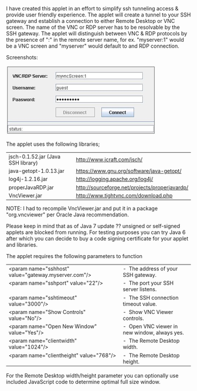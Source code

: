 <html>
<head>
<title>TunApplet</title>
</head>
<body>
<div class="markdown-body">
<p>I have created this applet in an effort to simplify ssh
tunneling access &amp; provide user friendly experience. The
applet will create a tunnel to your SSH gateway and establish a
connection to either Remote Desktop or VNC screen. The name of
the VNC or RDP server has to be resolvable by the SSH gateway.
The applet will distinguish between VNC &amp; RDP protocols by
the presence of ":" in the remote server name, for ex.
"myserver:1" would be a VNC screen and "myserver" would default
to and RDP connection.</p>
<p>Screenshots:</p>
<p><img src="https://github.com/aminasyan/TunApplet/raw/master/screenshots/TunApplet.jpeg"
alt="TunApplet.jpeg"><br>
</p>
<p>The applet uses the following libraries;</p>
<table>
<tbody>
<tr>
<td>jsch-0.1.52.jar (Java SSH library)</td>
<td><a href="http://www.jcraft.com/jsch/">http://www.jcraft.com/jsch/</a></td>
</tr>
<tr>
<td>java-getopt-1.0.13.jar</td>
<td><a href="https://www.gnu.org/software/java-getopt/">https://www.gnu.org/software/java-getopt/</a></td>
</tr>
<tr>
<td>log4j-1.2.16.jar</td>
<td><a href="http://logging.apache.org/log4j/">http://logging.apache.org/log4j/</a></td>
</tr>
<tr>
<td>properJavaRDP.jar</td>
<td><a href="http://sourceforge.net/projects/properjavardp/">http://sourceforge.net/projects/properjavardp/</a></td>
</tr>
<tr>
<td>VncViewer.jar</td>
<td><a href="http://www.tightvnc.com/download.php">http://www.tightvnc.com/download.php</a></td>
</tr>
</tbody>
</table>
<p>NOTE: I had to recompile VncViewer.jar and put it in a package
"org.vncviewer" per Oracle Java recommendation.</p>
<p>Please keep in mind that as of Java 7 update ?? unsigned or
self-signed applets are blocked from running. For testing
purposes you can try Java 6 after which you can decide to buy a
code signing certificate for your applet and libraries.</p>
<p>The applet requires the following parameters to function<br>
</p>
<table width="900" border="0" cellpadding="2" cellspacing="2"
height="280">
<tbody>
<tr>
<td valign="top">&lt;param name="sshhost"
value="gateway.myserver.com"/&gt;<br>
</td>
<td valign="top">-&nbsp; The address of your SSH gateway.<br>
</td>
</tr>
<tr>
<td valign="top">&lt;param name="sshport" value="22"/&gt;<br>
</td>
<td valign="top">-&nbsp; The port your SSH server listens.<br>
</td>
</tr>
<tr>
<td valign="top">&lt;param name="sshtimeout"
value="3000"/&gt;<br>
</td>
<td valign="top">-&nbsp; The SSH connection timeout value.<br>
</td>
</tr>
<tr>
<td valign="top">&lt;param name="Show Controls"
value="No"/&gt;<br>
</td>
<td valign="top">-&nbsp; Show VNC Viewer controls.<br>
</td>
</tr>
<tr>
<td valign="top">&lt;param name="Open New Window"
value="Yes"/&gt;<br>
</td>
<td valign="top">-&nbsp; Open VNC viewer in new window,
always yes.<br>
</td>
</tr>
<tr>
<td valign="top">&lt;param name="clientwidth"
value="1024"/&gt;<br>
</td>
<td valign="top">-&nbsp; The Remote Desktop width.<br>
</td>
</tr>
<tr>
<td valign="top">&lt;param name="clientheight"
value="768"/&gt;<br>
</td>
<td valign="top">-&nbsp; The Remote Desktop height.<br>
</td>
</tr>
</tbody>
</table>
<p>For the Remote Desktop width/height parameter you can
optionally use included JavaScript code to determine optimal
full size window.<br>
</p>
</div>
</body>
</html>

